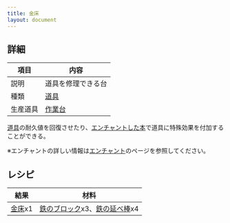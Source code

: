 ```yaml
---
title: 金床
layout: document
---
```

## 詳細

|項目|内容|
|---|---|
|説明|道具を修理できる台|
|種類|[道具](道具)|
|生産道具|[作業台](作業台)|


[道具](道具)の耐久値を回復させたり、[エンチャントした本](エンチャントした本)で道具に特殊効果を付加することができる。

※エンチャントの詳しい情報は[エンチャント](エンチャント)のページを参照してください。

## レシピ

|結果|材料|
|---|---|
|[金床](金床)x1|[鉄のブロック](鉄のブロック)x3、[鉄の延べ棒](鉄の延べ棒)x4|

